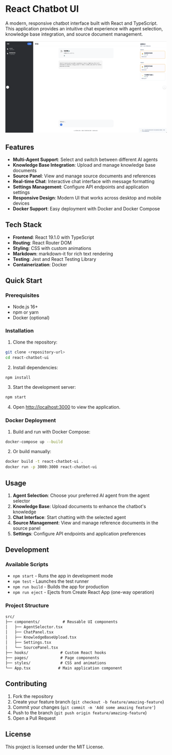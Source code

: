 # React Chatbot UI

A modern, responsive chatbot interface built with React and TypeScript. This application provides an intuitive chat experience with agent selection, knowledge base integration, and source document management.

![React Chatbot UI](docs/imgs/image.png)

## Features

- **Multi-Agent Support**: Select and switch between different AI agents
- **Knowledge Base Integration**: Upload and manage knowledge base documents
- **Source Panel**: View and manage source documents and references
- **Real-time Chat**: Interactive chat interface with message formatting
- **Settings Management**: Configure API endpoints and application settings
- **Responsive Design**: Modern UI that works across desktop and mobile devices
- **Docker Support**: Easy deployment with Docker and Docker Compose

## Tech Stack

- **Frontend**: React 19.1.0 with TypeScript
- **Routing**: React Router DOM
- **Styling**: CSS with custom animations
- **Markdown**: markdown-it for rich text rendering
- **Testing**: Jest and React Testing Library
- **Containerization**: Docker

## Quick Start

### Prerequisites

- Node.js 16+ 
- npm or yarn
- Docker (optional)

### Installation

1. Clone the repository:
```bash
git clone <repository-url>
cd react-chatbot-ui
```

2. Install dependencies:
```bash
npm install
```

3. Start the development server:
```bash
npm start
```

4. Open [http://localhost:3000](http://localhost:3000) to view the application.

### Docker Deployment

1. Build and run with Docker Compose:
```bash
docker-compose up --build
```

2. Or build manually:
```bash
docker build -t react-chatbot-ui .
docker run -p 3000:3000 react-chatbot-ui
```

## Usage

1. **Agent Selection**: Choose your preferred AI agent from the agent selector
2. **Knowledge Base**: Upload documents to enhance the chatbot's knowledge
3. **Chat Interface**: Start chatting with the selected agent
4. **Source Management**: View and manage reference documents in the source panel
5. **Settings**: Configure API endpoints and application preferences

## Development

### Available Scripts

- `npm start` - Runs the app in development mode
- `npm test` - Launches the test runner
- `npm run build` - Builds the app for production
- `npm run eject` - Ejects from Create React App (one-way operation)

### Project Structure

```
src/
├── components/          # Reusable UI components
│   ├── AgentSelector.tsx
│   ├── ChatPanel.tsx
│   ├── KnowledgeBaseUpload.tsx
│   ├── Settings.tsx
│   └── SourcePanel.tsx
├── hooks/              # Custom React hooks
├── pages/              # Page components
├── styles/             # CSS and animations
└── App.tsx            # Main application component
```

## Contributing

1. Fork the repository
2. Create your feature branch (`git checkout -b feature/amazing-feature`)
3. Commit your changes (`git commit -m 'Add some amazing feature'`)
4. Push to the branch (`git push origin feature/amazing-feature`)
5. Open a Pull Request

## License

This project is licensed under the MIT License.